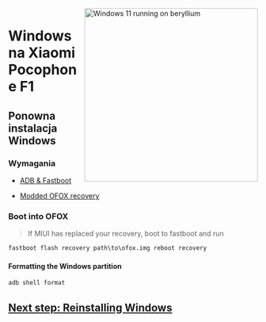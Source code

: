 <img align="right" src="https://github.com/n00b69/woa-beryllium/blob/main/beryllium.png" width="350" alt="Windows 11 running on beryllium">

# Windows na Xiaomi Pocophone F1

## Ponowna instalacja Windows

### Wymagania
- [ADB & Fastboot](https://developer.android.com/studio/releases/platform-tools)

- [Modded OFOX recovery](https://github.com/n00b69/woa-beryllium/releases/tag/Recovery)

### Boot into OFOX
> If MIUI has replaced your recovery, boot to fastboot and run
```cmd
fastboot flash recovery path\to\ofox.img reboot recovery
```

#### Formatting the Windows partition
```cmd
adb shell format
```

## [Next step: Reinstalling Windows](2-install.md)











